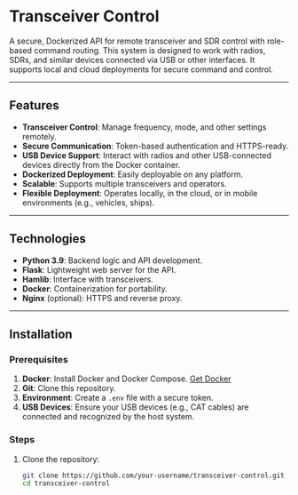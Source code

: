 # Transceiver Control

A secure, Dockerized API for remote transceiver and SDR control with role-based command routing. This system is designed to work with radios, SDRs, and similar devices connected via USB or other interfaces. It supports local and cloud deployments for secure command and control.

---

## Features
- **Transceiver Control**: Manage frequency, mode, and other settings remotely.
- **Secure Communication**: Token-based authentication and HTTPS-ready.
- **USB Device Support**: Interact with radios and other USB-connected devices directly from the Docker container.
- **Dockerized Deployment**: Easily deployable on any platform.
- **Scalable**: Supports multiple transceivers and operators.
- **Flexible Deployment**: Operates locally, in the cloud, or in mobile environments (e.g., vehicles, ships).

---

## Technologies
- **Python 3.9**: Backend logic and API development.
- **Flask**: Lightweight web server for the API.
- **Hamlib**: Interface with transceivers.
- **Docker**: Containerization for portability.
- **Nginx** (optional): HTTPS and reverse proxy.

---

## Installation

### Prerequisites
1. **Docker**: Install Docker and Docker Compose. [Get Docker](https://docs.docker.com/get-docker/)
2. **Git**: Clone this repository.
3. **Environment**: Create a `.env` file with a secure token.
4. **USB Devices**: Ensure your USB devices (e.g., CAT cables) are connected and recognized by the host system.

### Steps
1. Clone the repository:
   ```bash
   git clone https://github.com/your-username/transceiver-control.git
   cd transceiver-control
